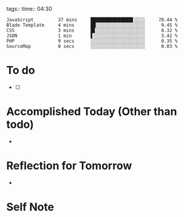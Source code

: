 tags:: 
time:: 04:30

```wakatime
JavaScript         37 mins     ███████████████▋░░░░     78.44 %
Blade Template     4 mins      █▉░░░░░░░░░░░░░░░░░░      9.45 %
CSS                3 mins      █▋░░░░░░░░░░░░░░░░░░      8.32 %
JSON               1 min       ▋░░░░░░░░░░░░░░░░░░░      3.42 %
PHP                9 secs      ░░░░░░░░░░░░░░░░░░░░      0.35 %
SourceMap          0 secs      ░░░░░░░░░░░░░░░░░░░░      0.03 %
```


# To do
- [ ] 

# Accomplished Today (Other than todo)
- 

# Reflection for Tomorrow
- 

# Self Note